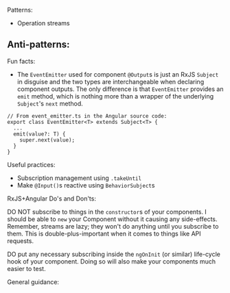 Patterns:
- Operation streams

Anti-patterns:
-

Fun facts:
- The `EventEmitter` used for component `@Output`s is just an RxJS `Subject` in disguise and the two types are interchangeable when declaring component outputs. The only difference is that `EventEmitter` provides an `emit` method, which is nothing more than a wrapper of the underlying `Subject`'s `next` method.
```
// From event_emitter.ts in the Angular source code:
export class EventEmitter<T> extends Subject<T> {
  ...
  emit(value?: T) {
    super.next(value);
  }
}
```

Useful practices:
- Subscription management using `.takeUntil`
- Make `@Input()`s reactive using `BehaviorSubject`s

RxJS+Angular Do's and Don'ts:

DO NOT subscribe to things in the `constructor`s of your components. I should be able to `new` your Component without it causing any side-effects. Remember, streams are lazy; they won't do anything until you subscribe to them. This is double-plus-important when it comes to things like API requests.

DO put any necessary subscribing inside the `ngOnInit` (or similar) life-cycle hook of your component. Doing so will also make your components much easier to test.

General guidance:

